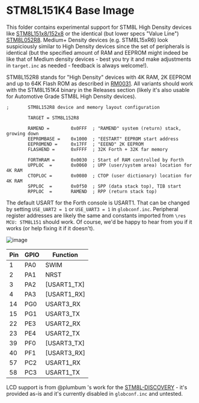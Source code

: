 # STM8L151K4 Base Image

This folder contains experimental support for STM8L High Density devices like [STM8L151x8/152x8](https://www.st.com/resource/en/datasheet/stm8l152r8.pdf) or the identical (but lower specs "Value Line") [STM8L052R8](https://www.st.com/resource/en/datasheet/stm8l052r8.pdf). Medium+ Density devices (e.g. STM8L15xR6) look suspiciously similar to High Density devices since the set of peripherals is identical (but the specified amount of RAM and EEPROM might indeed be like that of Medium density devices - best you try it and make adjustments in `target.inc` as needed - feedback is always welcome!).

STM8L152R8 stands for "High Density" devices with 4K RAM, 2K EEPROM and up to 64K Flash ROM as described in [RM0031](https://www.st.com/resource/en/reference_manual/cd00218714-stm8l050j3-stm8l051f3-stm8l052c6-stm8l052r8-mcus-and-stm8l151l152-stm8l162-stm8al31-stm8al3l-lines-stmicroelectronics.pdf). All variants should work with the STM8L151K4 binary in the Releases section (likely it's also usable for Automotive Grade STM8L High Density devices).
```
;       STM8L152R8 device and memory layout configuration

        TARGET = STM8L152R8

        RAMEND =        0x0FFF  ; "RAMEND" system (return) stack, growing down
        EEPROMBASE =    0x1000  ; "EESTART" EEPROM start address
        EEPROMEND =     0x17FF  ; "EEEND" 2K EEPROM
        FLASHEND =      0xFFFF  ; 32K Forth + 32K far memory

        FORTHRAM =      0x0030  ; Start of RAM controlled by Forth
        UPPLOC  =       0x0060  ; UPP (user/system area) location for 4K RAM
        CTOPLOC =       0x0080  ; CTOP (user dictionary) location for 4K RAM
        SPPLOC  =       0x0f50  ; SPP (data stack top), TIB start
        RPPLOC  =       RAMEND  ; RPP (return stack top)
```

The default USART for the Forth console is USART1. That can be changed by setting `USE_UART2 = 1` or `USE_UART3 = 1` in `globconf.inc`. Peripheral register addresses are likely the same and constants imported from `\res MCU: STM8L151` should work.  Of course, we'd be happy to hear from you if it works (or help fixing it if it doesn't).

![image](https://user-images.githubusercontent.com/5466977/95511446-c7c25900-09b7-11eb-8bc4-69e407a58602.png)

Pin|GPIO|Function
-|-|-
1|PA0|SWIM
2|PA1|NRST
3|PA2|[USART1_TX]
4|PA3|[USART1_RX]
14|PG0|USART3_RX
15|PG1|USART3_TX
22|PE3|USART2_RX
23|PE4|USART2_TX
39|PF0|[USART3_TX]
40|PF1|[USART3_RX]
57|PC2|USART1_RX
58|PC3|USART1_TX

LCD support is from @plumbum 's work for the [STM8L-DISCOVERY](https://github.com/TG9541/stm8ef/tree/master/STM8L-DISCOVERY) - it's provided as-is and it's currently disabled in `globconf.inc` and untested.
